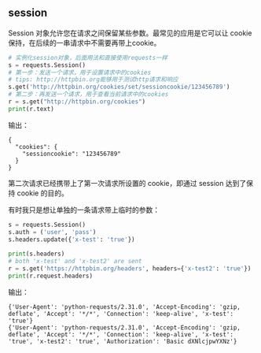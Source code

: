 ## session
Session 对象允许您在请求之间保留某些参数。最常见的应用是它可以让 cookie 保持，在后续的一串请求中不需要再带上cookie。

```python
# 实例化session对象，后面用法和直接使用requests一样
s = requests.Session()
# 第一步：发送一个请求，用于设置请求中的cookies
# tips: http://httpbin.org能够用于测试http请求和响应
s.get('http://httpbin.org/cookies/set/sessioncookie/123456789')
# 第二步：再发送一个请求，用于查看当前请求中的cookies
r = s.get("http://httpbin.org/cookies")
print(r.text)
```
输出：
```
{
  "cookies": {
    "sessioncookie": "123456789"
  }
}
```
第二次请求已经携带上了第一次请求所设置的 cookie，即通过 session 达到了保持 cookie 的目的。

有时我只是想让单独的一条请求带上临时的参数：
```python
s = requests.Session()  
s.auth = ('user', 'pass')  
s.headers.update({'x-test': 'true'})  
  
print(s.headers)  
# both 'x-test' and 'x-test2' are sent  
r = s.get('https://httpbin.org/headers', headers={'x-test2': 'true'})  
print(r.request.headers)
```
输出：
```
{'User-Agent': 'python-requests/2.31.0', 'Accept-Encoding': 'gzip, deflate', 'Accept': '*/*', 'Connection': 'keep-alive', 'x-test': 'true'}
{'User-Agent': 'python-requests/2.31.0', 'Accept-Encoding': 'gzip, deflate', 'Accept': '*/*', 'Connection': 'keep-alive', 'x-test': 'true', 'x-test2': 'true', 'Authorization': 'Basic dXNlcjpwYXNz'}
```